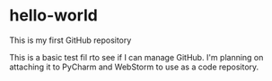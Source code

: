 # hello-world
This is my first GitHub repository

This is a basic test fil rto see if I can manage GitHub.  I'm planning on attaching it to PyCharm and WebStorm to use as a code repository.
